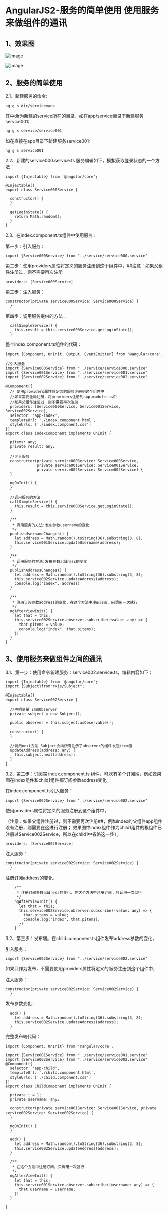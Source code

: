 AngularJS2-服务的简单使用 使用服务来做组件的通讯
==== 

1、效果图
------- 

![image](https://github.com/jiekekeji/MAngular2Webpack/blob/master/demo006/preview/demo0061.gif)

![image](https://github.com/jiekekeji/MAngular2Webpack/blob/master/demo006/preview/demo0062.gif)

2、服务的简单使用
------- 

2.1、新建服务的命令:

```
ng g s dir/servicemane
```

其中dir为新建的service所在的目录，如在app/service目录下新建服务service001:

```
ng g s service/service001
```

如在直接在app目录下新建服务service001:

```
ng g s service001
```

2.2、新建的service000.service.ts 服务编辑如下，模拟获取登录状态的一个方法：

```
import {Injectable} from '@angular/core';

@Injectable()
export class Service000Service {

  constructor() {
  }

  getLoginState() {
    return Math.random();
  }
}
```

2.3、在index.component.ts组件中使用服务：
     
第一步：引入服务：
```
import {Service000Service} from "../service/service000.service"
```
第二步：使用providers属性将定义的服务注册到这个组件中，##注意：如果父组件注册过，则不需要再次注册
```
providers: [Service000Service]
```
第三步：注入服务：
```
constructor(private service000Service: Service000Service) {
  }
```
第四步：调用服务提供的方法：
```
  callSimpleService() {
    this.result = this.service000Service.getLoginState();
  }
```

整个index.component.ts组件的代码：
```
import {Component, OnInit, Output, EventEmitter} from '@angular/core';

//引入服务
import {Service000Service} from "../service/service000.service"
import {Service001Service} from "../service/service001.service"
import {Service002Service} from "../service/service002.service"

@Component({
  // 使用providers属性将定义的服务注册到这个组件中
  //如果需要全局注册，将providers注册到app.mudule.ts中
  //如果父组件注册过，则不需要再次注册
  providers: [Service000Service, Service001Service, Service002Service],
  selector: 'app-index',
  templateUrl: './index.component.html',
  styleUrls: ['./index.component.css']
})
export class IndexComponent implements OnInit {

  pitems: any;
  private result: any;

  //注入服务
  constructor(private service000Service: Service000Service,
              private service001Service: Service001Service,
              private service002Service: Service002Service) {
  }

  ngOnInit() {
  }

  //调用服务的方法
  callSimpleService() {
    this.result = this.service000Service.getLoginState();
  }

  /**
   * 调用服务的方法:发布参数username的变化
   */
  publishUsernameChanges() {
    let address = Math.random().toString(36).substring(3, 8);
    this.service001Service.updateUsername(address);
  }

  /**
   * 调用服务的方法:发布参数address的变化
   */
  publishAddressChanges() {
    let address = Math.random().toString(36).substring(3, 8);
    this.service002Service.updateAddress(address);
    console.log("index", address)
  }

  /**
   * 注册订阅参数address的变化，在这个方法中注册订阅，只调用一次就行
   */
  ngAfterViewInit() {
    let that = this;
    this.service002Service.observer.subscribe((value: any) => {
      that.pitems = value;
      console.log("index", that.pitems);
    })
  }
}

```

3、使用服务来做组件之间的通讯
------- 

3.1、第一步：使用命令新建服务：service002.service.ts，编辑内容如下：
```
import {Injectable} from '@angular/core';
import {Subject}from"rxjs/Subject";

@Injectable()
export class Service002Service {

  //声明变量 订阅Observer
  private subject = new Subject();

  public observer = this.subject.asObservable();

  constructor() {
  }

  //调用next方法 Subject会向所有注册了observer的组件发送item值
  updateAddress(address: any) {
    this.subject.next(address);
  }
}
```

3.2、第二步：订阅端 index.component.ts 组件，可以有多个订阅端，例如效果图在index组件和child1组件都订阅参数address变化。

在index.component.ts引入服务：
```
import {Service002Service} from "../service/service002.service"
```
使用providers属性将定义的服务注册到这个组件中，

（注意：如果父组件注册过，则不需要再次注册##，例如index的父组件app组件没有注册，则需要在这进行注册；
效果图中index组件作为child1组件的根组件已注册过Service002Service，所以在child1中省略这一步）。
```
providers: [Service002Service]
```
注入服务：
```
constructor(private service002Service: Service002Service) {
  }
```
注册订阅address的变化，
```
    /**
     * 注册订阅参数address的变化，在这个方法中注册订阅，只调用一次就行
     */
    ngAfterViewInit() {
      let that = this;
      this.service002Service.observer.subscribe((value: any) => {
        that.pitems = value;
        console.log("index", that.pitems);
      })
    }
```

3.2、第三步：发布端。在child.component.ts组件发布address参数的变化，

引入服务：
```
import {Service002Service} from "../service/service002.service"
```
如果只作为发布，不需要使用providers属性将定义的服务注册到这个组件中，

注入服务：
```
constructor(private service002Service: Service002Service) {
  }
```

发布参数变化：
```
  add() {
    let address = Math.random().toString(36).substring(3, 8);
    this.service002Service.updateAddress(address);
  }
```

完整发布端代码：
```
import {Component, OnInit} from '@angular/core';

import {Service001Service} from "../service/service001.service"
import {Service002Service} from "../service/service002.service"
@Component({
  selector: 'app-child',
  templateUrl: './child.component.html',
  styleUrls: ['./child.component.css']
})
export class ChildComponent implements OnInit {

  private i = 1;
  private username: any;

  constructor(private service001Service: Service001Service, private service002Service: Service002Service) {
  }

  ngOnInit() {
  }

  add() {
    let address = Math.random().toString(36).substring(3, 8);
    this.service002Service.updateAddress(address);
  }

  /**
   * 在这个方法中注册订阅，只调用一次就行
   */
  ngAfterViewInit() {
    let that = this;
    this.service001Service.observer.subscribe((username: any) => {
      that.username = username;
    })
  }

}

```

